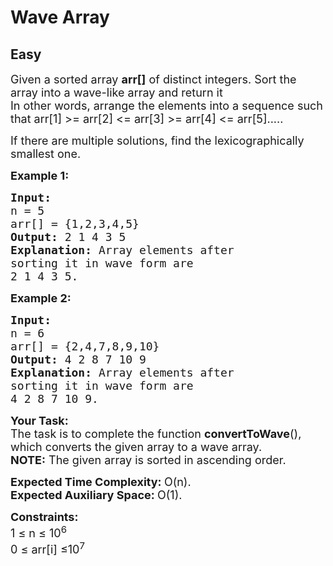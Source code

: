 # Wave Array
## Easy 
<div class="problem-statement" style="user-select: auto;">
                <p style="user-select: auto;"></p><p style="user-select: auto;"><span style="font-size: 18px; user-select: auto;">Given a sorted array <strong style="user-select: auto;">arr[]</strong>&nbsp;of distinct integers. Sort the array into a wave-like array and return it<br style="user-select: auto;">
In other words, arrange the elements into a sequence such that arr[1] &gt;= arr[2] &lt;= arr[3] &gt;= arr[4] &lt;= arr[5].....</span></p>

<p style="user-select: auto;"><span style="font-size: 18px; user-select: auto;">If there are multiple solutions, find the lexicographically smallest one.</span></p>

<p style="user-select: auto;"><span style="font-size: 18px; user-select: auto;"><strong style="user-select: auto;">Example 1:</strong></span></p>

<pre style="user-select: auto;"><span style="font-size: 18px; user-select: auto;"><strong style="user-select: auto;">Input:
</strong>n = 5
arr[] = {1,2,3,4,5}
<strong style="user-select: auto;">Output: </strong>2 1 4 3 5<strong style="user-select: auto;">
Explanation: </strong>Array elements after 
sorting it in wave form are 
2 1 4 3 5.</span></pre>

<p style="user-select: auto;"><span style="font-size: 18px; user-select: auto;"><strong style="user-select: auto;">Example 2:</strong></span></p>

<pre style="user-select: auto;"><span style="font-size: 18px; user-select: auto;"><strong style="user-select: auto;">Input:
</strong>n = 6
arr[] = {2,4,7,8,9,10}
<strong style="user-select: auto;">Output: </strong>4 2 8 7 10 9<strong style="user-select: auto;">
Explanation: </strong>Array elements after 
sorting it in wave form are 
4 2 8 7 10 9.</span></pre>

<p style="user-select: auto;"><span style="font-size: 18px; user-select: auto;"><strong style="user-select: auto;">Your&nbsp;Task:</strong><br style="user-select: auto;">
The task is to complete the function <strong style="user-select: auto;">convertToWave</strong>(), which converts the given array to a wave array.<br style="user-select: auto;">
<strong style="user-select: auto;">NOTE:</strong> The given array is sorted in ascending order.</span></p>

<p style="user-select: auto;"><span style="font-size: 18px; user-select: auto;"><strong style="user-select: auto;">Expected Time Complexity:&nbsp;</strong>O(n).<br style="user-select: auto;">
<strong style="user-select: auto;">Expected Auxiliary Space:&nbsp;</strong>O(1).</span></p>

<p style="user-select: auto;"><span style="font-size: 18px; user-select: auto;"><strong style="user-select: auto;">Constraints:</strong><br style="user-select: auto;">
1 ≤ n&nbsp;≤ 10<sup style="user-select: auto;">6</sup><br style="user-select: auto;">
0 ≤ arr[i] ≤10<sup style="user-select: auto;">7</sup></span></p>
 <p style="user-select: auto;"></p>
            </div>